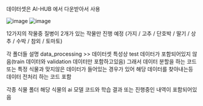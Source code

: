 데이터셋은 AI-HUB 에서 다운받아서 사용

![image](https://github.com/user-attachments/assets/ee075b31-70d1-4edb-9746-74c5677d35d1)
![image](https://github.com/user-attachments/assets/3c46ea06-4784-414e-91e2-f0075777e08c)

12가지의 작물중 질병이 2개가 있는 작물만 진행 예정 (가지 / 고추 / 단호박 / 딸기 / 상추 / 수박 / 참외 / 토마토)


각 폴더들 설명
data_processing >> 데이터셋 특성상 test 데이터가 포함되어있지 않음(train 데이터와 validation 데이터만 포함하고있음) 
                   그래서 데이터 분할을 하는 코드 또는 특정 식물과 맞지않은 데이터가 들어있는 경우가 있어 해당 데이터를 찾아내는등
                   데이터 전처리 하는 코드 포함

각종 식물 폴더 
해당 식물의 ai 모델 코드와 학습 결과 또는 진행중인 내역이 포함되어있음
